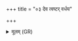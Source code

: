 +++
title = "०३ देव त्वष्टर् वर्धय"

+++
<details><summary>मूलम् (GR)</summary>

देव त्वष्टर् वर्धय सर्वतातये  
धिये सम् उ श्रिये प्रावतान् नः ।  
उरुष्या ण उरुतराप्रयुच्छन् +++(Bhatt. urutaraḥ prayucchan)+++  
द्यौष् पितर् यावय दुच्छुनाम् इतः ॥
</details>